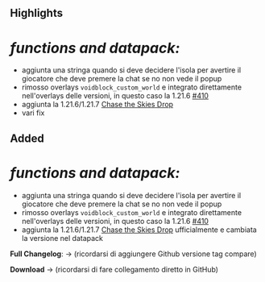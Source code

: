 ## Highlights

# _functions and datapack:_

- aggiunta una stringa quando si deve decidere l'isola per avertire il giocatore che deve premere la chat se no non vede il popup
- rimosso overlays ```voidblock_custom_world``` e integrato direttamente nell'overlays delle versioni, in questo caso la 1.21.6 [#410](https://github.com/Loweredgames/Voidblock/issues/410)
- aggiunta la 1.21.6/1.21.7 [Chase the Skies Drop](https://www.minecraft.net/en-us/article/minecraft-java-edition-1-21-6)
- vari fix

## Added

# _functions and datapack:_

- aggiunta una stringa quando si deve decidere l'isola per avertire il giocatore che deve premere la chat se no non vede il popup
- rimosso overlays ```voidblock_custom_world``` e integrato direttamente nell'overlays delle versioni, in questo caso la 1.21.6 [#410](https://github.com/Loweredgames/Voidblock/issues/410)
- aggiunta la 1.21.6/1.21.7 [Chase the Skies Drop](https://www.minecraft.net/en-us/article/minecraft-java-edition-1-21-6) ufficialmente e cambiata la versione nel datapack

**Full Changelog**: -> (ricordarsi di aggiungere Github versione tag compare)

**Download** -> (ricordarsi di fare collegamento diretto in GitHub)